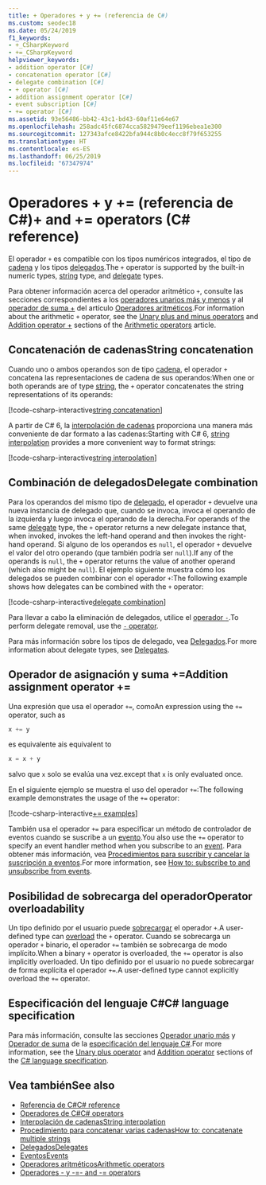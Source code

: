 ```yaml
---
title: + Operadores + y += (referencia de C#)
ms.custom: seodec18
ms.date: 05/24/2019
f1_keywords:
- +_CSharpKeyword
- +=_CSharpKeyword
helpviewer_keywords:
- addition operator [C#]
- concatenation operator [C#]
- delegate combination [C#]
- + operator [C#]
- addition assignment operator [C#]
- event subscription [C#]
- += operator [C#]
ms.assetid: 93e56486-bb42-43c1-bd43-60af11e64e67
ms.openlocfilehash: 258adc45fc6874cca5829479eef1196ebea1e300
ms.sourcegitcommit: 127343afce8422bfa944c8b0c4ecc8f79f653255
ms.translationtype: HT
ms.contentlocale: es-ES
ms.lasthandoff: 06/25/2019
ms.locfileid: "67347974"
---
```

# <a name="-and--operators-c-reference"></a><span data-ttu-id="156a6-102">Operadores + y += (referencia de C#)</span><span class="sxs-lookup"><span data-stu-id="156a6-102">+ and += operators (C# reference)</span></span>

<span data-ttu-id="156a6-103">El operador `+` es compatible con los tipos numéricos integrados, el tipo de [cadena](../keywords/string.md) y los tipos [delegados](../keywords/delegate.md).</span><span class="sxs-lookup"><span data-stu-id="156a6-103">The `+` operator is supported by the built-in numeric types, [string](../keywords/string.md) type, and [delegate](../keywords/delegate.md) types.</span></span>

<span data-ttu-id="156a6-104">Para obtener información acerca del operador aritmético `+`, consulte las secciones correspondientes a los [operadores unarios más y menos](arithmetic-operators.md#unary-plus-and-minus-operators) y al [operador de suma +](arithmetic-operators.md#addition-operator-) del artículo [Operadores aritméticos](arithmetic-operators.md).</span><span class="sxs-lookup"><span data-stu-id="156a6-104">For information about the arithmetic `+` operator, see the [Unary plus and minus operators](arithmetic-operators.md#unary-plus-and-minus-operators) and [Addition operator +](arithmetic-operators.md#addition-operator-) sections of the [Arithmetic operators](arithmetic-operators.md) article.</span></span>

## <a name="string-concatenation"></a><span data-ttu-id="156a6-105">Concatenación de cadenas</span><span class="sxs-lookup"><span data-stu-id="156a6-105">String concatenation</span></span>

<span data-ttu-id="156a6-106">Cuando uno o ambos operandos son de tipo [cadena](../keywords/string.md), el operador `+` concatena las representaciones de cadena de sus operandos:</span><span class="sxs-lookup"><span data-stu-id="156a6-106">When one or both operands are of type [string](../keywords/string.md), the `+` operator concatenates the string representations of its operands:</span></span>

[!code-csharp-interactive[string concatenation](~/samples/csharp/language-reference/operators/AdditionOperator.cs#AddStrings)]

<span data-ttu-id="156a6-107">A partir de C# 6, la [interpolación de cadenas](../tokens/interpolated.md) proporciona una manera más conveniente de dar formato a las cadenas:</span><span class="sxs-lookup"><span data-stu-id="156a6-107">Starting with C# 6, [string interpolation](../tokens/interpolated.md) provides a more convenient way to format strings:</span></span>

[!code-csharp-interactive[string interpolation](~/samples/csharp/language-reference/operators/AdditionOperator.cs#UseStringInterpolation)]

## <a name="delegate-combination"></a><span data-ttu-id="156a6-108">Combinación de delegados</span><span class="sxs-lookup"><span data-stu-id="156a6-108">Delegate combination</span></span>

<span data-ttu-id="156a6-109">Para los operandos del mismo tipo de [delegado](../keywords/delegate.md), el operador `+` devuelve una nueva instancia de delegado que, cuando se invoca, invoca el operando de la izquierda y luego invoca el operando de la derecha.</span><span class="sxs-lookup"><span data-stu-id="156a6-109">For operands of the same [delegate](../keywords/delegate.md) type, the `+` operator returns a new delegate instance that, when invoked, invokes the left-hand operand and then invokes the right-hand operand.</span></span> <span data-ttu-id="156a6-110">Si alguno de los operandos es `null`, el operador `+` devuelve el valor del otro operando (que también podría ser `null`).</span><span class="sxs-lookup"><span data-stu-id="156a6-110">If any of the operands is `null`, the `+` operator returns the value of another operand (which also might be `null`).</span></span> <span data-ttu-id="156a6-111">El ejemplo siguiente muestra cómo los delegados se pueden combinar con el operador `+`:</span><span class="sxs-lookup"><span data-stu-id="156a6-111">The following example shows how delegates can be combined with the `+` operator:</span></span>

[!code-csharp-interactive[delegate combination](~/samples/csharp/language-reference/operators/AdditionOperator.cs#AddDelegates)]

<span data-ttu-id="156a6-112">Para llevar a cabo la eliminación de delegados, utilice el [operador `-`](subtraction-operator.md#delegate-removal).</span><span class="sxs-lookup"><span data-stu-id="156a6-112">To perform delegate removal, use the [`-` operator](subtraction-operator.md#delegate-removal).</span></span>

<span data-ttu-id="156a6-113">Para más información sobre los tipos de delegado, vea [Delegados](../../programming-guide/delegates/index.md).</span><span class="sxs-lookup"><span data-stu-id="156a6-113">For more information about delegate types, see [Delegates](../../programming-guide/delegates/index.md).</span></span>

## <a name="addition-assignment-operator-"></a><span data-ttu-id="156a6-114">Operador de asignación y suma +=</span><span class="sxs-lookup"><span data-stu-id="156a6-114">Addition assignment operator +=</span></span>

<span data-ttu-id="156a6-115">Una expresión que usa el operador `+=`, como</span><span class="sxs-lookup"><span data-stu-id="156a6-115">An expression using the `+=` operator, such as</span></span>

```csharp
x += y
```

<span data-ttu-id="156a6-116">es equivalente a</span><span class="sxs-lookup"><span data-stu-id="156a6-116">is equivalent to</span></span>

```csharp
x = x + y
```

<span data-ttu-id="156a6-117">salvo que `x` solo se evalúa una vez.</span><span class="sxs-lookup"><span data-stu-id="156a6-117">except that `x` is only evaluated once.</span></span>
  
<span data-ttu-id="156a6-118">En el siguiente ejemplo se muestra el uso del operador `+=`:</span><span class="sxs-lookup"><span data-stu-id="156a6-118">The following example demonstrates the usage of the `+=` operator:</span></span>

[!code-csharp-interactive[+= examples](~/samples/csharp/language-reference/operators/AdditionOperator.cs#AddAndAssign)]

<span data-ttu-id="156a6-119">También usa el operador `+=` para especificar un método de controlador de eventos cuando se suscribe a un [evento](../keywords/event.md).</span><span class="sxs-lookup"><span data-stu-id="156a6-119">You also use the `+=` operator to specify an event handler method when you subscribe to an [event](../keywords/event.md).</span></span> <span data-ttu-id="156a6-120">Para obtener más información, vea [Procedimientos para suscribir y cancelar la suscripción a eventos](../../programming-guide/events/how-to-subscribe-to-and-unsubscribe-from-events.md).</span><span class="sxs-lookup"><span data-stu-id="156a6-120">For more information, see [How to: subscribe to and unsubscribe from events](../../programming-guide/events/how-to-subscribe-to-and-unsubscribe-from-events.md).</span></span>

## <a name="operator-overloadability"></a><span data-ttu-id="156a6-121">Posibilidad de sobrecarga del operador</span><span class="sxs-lookup"><span data-stu-id="156a6-121">Operator overloadability</span></span>

<span data-ttu-id="156a6-122">Un tipo definido por el usuario puede [sobrecargar](../keywords/operator.md) el operador `+`.</span><span class="sxs-lookup"><span data-stu-id="156a6-122">A user-defined type can [overload](../keywords/operator.md) the `+` operator.</span></span> <span data-ttu-id="156a6-123">Cuando se sobrecarga un operador `+` binario, el operador `+=` también se sobrecarga de modo implícito.</span><span class="sxs-lookup"><span data-stu-id="156a6-123">When a binary `+` operator is overloaded, the `+=` operator is also implicitly overloaded.</span></span> <span data-ttu-id="156a6-124">Un tipo definido por el usuario no puede sobrecargar de forma explícita el operador `+=`.</span><span class="sxs-lookup"><span data-stu-id="156a6-124">A user-defined type cannot explicitly overload the `+=` operator.</span></span>

## <a name="c-language-specification"></a><span data-ttu-id="156a6-125">Especificación del lenguaje C#</span><span class="sxs-lookup"><span data-stu-id="156a6-125">C# language specification</span></span>

<span data-ttu-id="156a6-126">Para más información, consulte las secciones [Operador unario más](~/_csharplang/spec/expressions.md#unary-plus-operator) y [Operador de suma](~/_csharplang/spec/expressions.md#addition-operator) de la [especificación del lenguaje C#](~/_csharplang/spec/introduction.md).</span><span class="sxs-lookup"><span data-stu-id="156a6-126">For more information, see the [Unary plus operator](~/_csharplang/spec/expressions.md#unary-plus-operator) and [Addition operator](~/_csharplang/spec/expressions.md#addition-operator) sections of the [C# language specification](~/_csharplang/spec/introduction.md).</span></span>

## <a name="see-also"></a><span data-ttu-id="156a6-127">Vea también</span><span class="sxs-lookup"><span data-stu-id="156a6-127">See also</span></span>

- [<span data-ttu-id="156a6-128">Referencia de C#</span><span class="sxs-lookup"><span data-stu-id="156a6-128">C# reference</span></span>](../index.md)
- [<span data-ttu-id="156a6-129">Operadores de C#</span><span class="sxs-lookup"><span data-stu-id="156a6-129">C# operators</span></span>](index.md)
- [<span data-ttu-id="156a6-130">Interpolación de cadenas</span><span class="sxs-lookup"><span data-stu-id="156a6-130">String interpolation</span></span>](../tokens/interpolated.md)
- [<span data-ttu-id="156a6-131">Procedimiento para concatenar varias cadenas</span><span class="sxs-lookup"><span data-stu-id="156a6-131">How to: concatenate multiple strings</span></span>](../../how-to/concatenate-multiple-strings.md)
- [<span data-ttu-id="156a6-132">Delegados</span><span class="sxs-lookup"><span data-stu-id="156a6-132">Delegates</span></span>](../../programming-guide/delegates/index.md)
- [<span data-ttu-id="156a6-133">Eventos</span><span class="sxs-lookup"><span data-stu-id="156a6-133">Events</span></span>](../../programming-guide/events/index.md)
- [<span data-ttu-id="156a6-134">Operadores aritméticos</span><span class="sxs-lookup"><span data-stu-id="156a6-134">Arithmetic operators</span></span>](arithmetic-operators.md)
- [<span data-ttu-id="156a6-135">Operadores - y -=</span><span class="sxs-lookup"><span data-stu-id="156a6-135">- and -= operators</span></span>](subtraction-operator.md)
